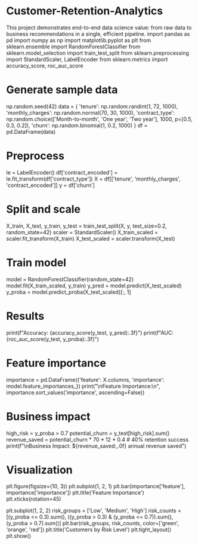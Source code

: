 # Customer-Retention-Analytics
This project demonstrates end-to-end data science value: from raw data to business recommendations in a single, efficient pipeline.
import pandas as pd
import numpy as np
import matplotlib.pyplot as plt
from sklearn.ensemble import RandomForestClassifier
from sklearn.model_selection import train_test_split
from sklearn.preprocessing import StandardScaler, LabelEncoder
from sklearn.metrics import accuracy_score, roc_auc_score

# Generate sample data
np.random.seed(42)
data = {
    'tenure': np.random.randint(1, 72, 1000),
    'monthly_charges': np.random.normal(70, 30, 1000),
    'contract_type': np.random.choice(['Month-to-month', 'One year', 'Two year'], 1000, p=[0.5, 0.3, 0.2]),
    'churn': np.random.binomial(1, 0.2, 1000)
}
df = pd.DataFrame(data)

# Preprocess
le = LabelEncoder()
df['contract_encoded'] = le.fit_transform(df['contract_type'])
X = df[['tenure', 'monthly_charges', 'contract_encoded']]
y = df['churn']

# Split and scale
X_train, X_test, y_train, y_test = train_test_split(X, y, test_size=0.2, random_state=42)
scaler = StandardScaler()
X_train_scaled = scaler.fit_transform(X_train)
X_test_scaled = scaler.transform(X_test)

# Train model
model = RandomForestClassifier(random_state=42)
model.fit(X_train_scaled, y_train)
y_pred = model.predict(X_test_scaled)
y_proba = model.predict_proba(X_test_scaled)[:, 1]

# Results
print(f"Accuracy: {accuracy_score(y_test, y_pred):.3f}")
print(f"AUC: {roc_auc_score(y_test, y_proba):.3f}")

# Feature importance
importance = pd.DataFrame({'feature': X.columns, 'importance': model.feature_importances_})
print("\nFeature Importance:\n", importance.sort_values('importance', ascending=False))

# Business impact
high_risk = y_proba > 0.7
potential_churn = y_test[high_risk].sum()
revenue_saved = potential_churn * 70 * 12 * 0.4  # 40% retention success
print(f"\nBusiness Impact: ${revenue_saved:,.0f} annual revenue saved")

# Visualization
plt.figure(figsize=(10, 3))
plt.subplot(1, 2, 1)
plt.bar(importance['feature'], importance['importance'])
plt.title('Feature Importance')
plt.xticks(rotation=45)

plt.subplot(1, 2, 2)
risk_groups = ['Low', 'Medium', 'High']
risk_counts = [(y_proba <= 0.3).sum(), ((y_proba > 0.3) & (y_proba <= 0.7)).sum(), (y_proba > 0.7).sum()]
plt.bar(risk_groups, risk_counts, color=['green', 'orange', 'red'])
plt.title('Customers by Risk Level')
plt.tight_layout()
plt.show() 
